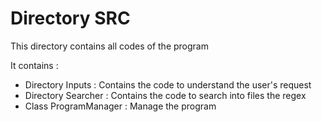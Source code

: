 # Directory SRC

This directory contains all codes of the program

It contains :
- Directory Inputs : Contains the code to understand the user's request
- Directory Searcher : Contains the code to search into files the regex
- Class ProgramManager : Manage the program